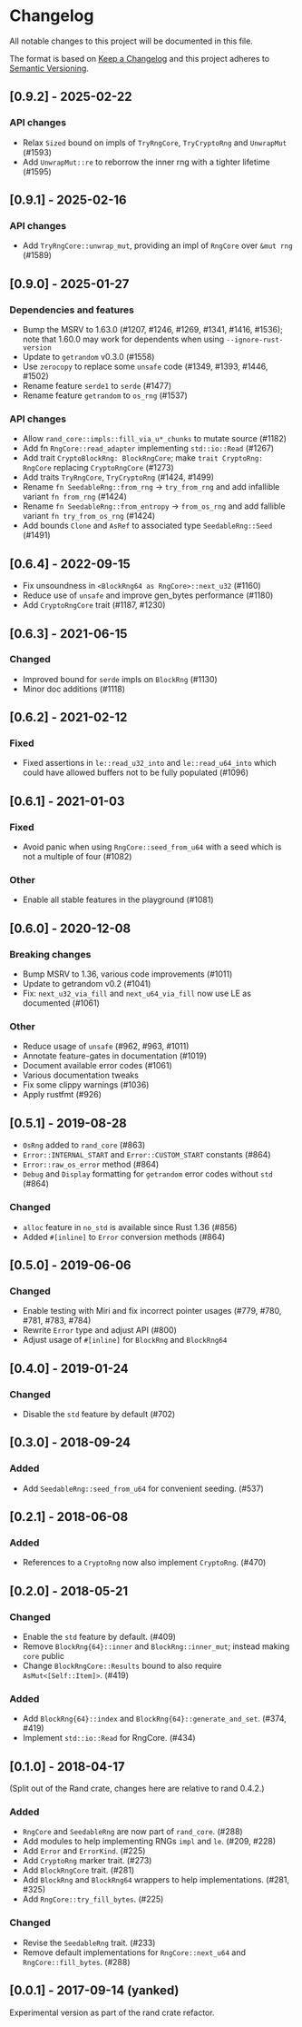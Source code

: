 # Changelog
All notable changes to this project will be documented in this file.

The format is based on [Keep a Changelog](http://keepachangelog.com/en/1.0.0/)
and this project adheres to [Semantic Versioning](https://semver.org/spec/v2.0.0.html).

## [0.9.2] - 2025-02-22
### API changes
- Relax `Sized` bound on impls of `TryRngCore`, `TryCryptoRng` and `UnwrapMut` (#1593)
- Add `UnwrapMut::re` to reborrow the inner rng with a tighter lifetime (#1595)

## [0.9.1] - 2025-02-16
### API changes
- Add `TryRngCore::unwrap_mut`, providing an impl of `RngCore` over `&mut rng` (#1589)

## [0.9.0] - 2025-01-27
### Dependencies and features
- Bump the MSRV to 1.63.0 (#1207, #1246, #1269, #1341, #1416, #1536); note that 1.60.0 may work for dependents when using `--ignore-rust-version`
- Update to `getrandom` v0.3.0 (#1558)
- Use `zerocopy` to replace some `unsafe` code (#1349, #1393, #1446, #1502)
- Rename feature `serde1` to `serde` (#1477)
- Rename feature `getrandom` to `os_rng` (#1537)

### API changes
- Allow `rand_core::impls::fill_via_u*_chunks` to mutate source (#1182)
- Add fn `RngCore::read_adapter` implementing `std::io::Read` (#1267)
- Add trait `CryptoBlockRng: BlockRngCore`; make `trait CryptoRng: RngCore` replacing `CryptoRngCore` (#1273)
- Add traits `TryRngCore`, `TryCryptoRng` (#1424, #1499)
- Rename `fn SeedableRng::from_rng` -> `try_from_rng` and add infallible variant `fn from_rng` (#1424)
- Rename `fn SeedableRng::from_entropy` -> `from_os_rng` and add fallible variant `fn try_from_os_rng` (#1424)
- Add bounds `Clone` and `AsRef` to associated type `SeedableRng::Seed` (#1491)

## [0.6.4] - 2022-09-15
- Fix unsoundness in `<BlockRng64 as RngCore>::next_u32` (#1160)
- Reduce use of `unsafe` and improve gen_bytes performance (#1180)
- Add `CryptoRngCore` trait (#1187, #1230)

## [0.6.3] - 2021-06-15
### Changed
- Improved bound for `serde` impls on `BlockRng` (#1130)
- Minor doc additions (#1118)

## [0.6.2] - 2021-02-12
### Fixed
- Fixed assertions in `le::read_u32_into` and `le::read_u64_into` which could
  have allowed buffers not to be fully populated (#1096)

## [0.6.1] - 2021-01-03
### Fixed
- Avoid panic when using `RngCore::seed_from_u64` with a seed which is not a
  multiple of four (#1082)
### Other
- Enable all stable features in the playground (#1081)

## [0.6.0] - 2020-12-08
### Breaking changes
- Bump MSRV to 1.36, various code improvements (#1011)
- Update to getrandom v0.2 (#1041)
- Fix: `next_u32_via_fill` and `next_u64_via_fill` now use LE as documented (#1061)

### Other
- Reduce usage of `unsafe` (#962, #963, #1011)
- Annotate feature-gates in documentation (#1019)
- Document available error codes (#1061)
- Various documentation tweaks
- Fix some clippy warnings (#1036)
- Apply rustfmt (#926)

## [0.5.1] - 2019-08-28
- `OsRng` added to `rand_core` (#863)
- `Error::INTERNAL_START` and `Error::CUSTOM_START` constants (#864)
- `Error::raw_os_error` method (#864)
- `Debug` and `Display` formatting for `getrandom` error codes without `std` (#864)
### Changed
- `alloc` feature in `no_std` is available since Rust 1.36 (#856)
- Added `#[inline]` to `Error` conversion methods (#864)

## [0.5.0] - 2019-06-06
### Changed
- Enable testing with Miri and fix incorrect pointer usages (#779, #780, #781, #783, #784)
- Rewrite `Error` type and adjust API (#800)
- Adjust usage of `#[inline]` for `BlockRng` and `BlockRng64`

## [0.4.0] - 2019-01-24
### Changed
- Disable the `std` feature by default (#702)

## [0.3.0] - 2018-09-24
### Added
- Add `SeedableRng::seed_from_u64` for convenient seeding. (#537)

## [0.2.1] - 2018-06-08
### Added
- References to a `CryptoRng` now also implement `CryptoRng`. (#470)

## [0.2.0] - 2018-05-21
### Changed
- Enable the `std` feature by default. (#409)
- Remove `BlockRng{64}::inner` and `BlockRng::inner_mut`; instead making `core` public
- Change `BlockRngCore::Results` bound to also require `AsMut<[Self::Item]>`. (#419)
### Added
- Add `BlockRng{64}::index` and `BlockRng{64}::generate_and_set`. (#374, #419)
- Implement `std::io::Read` for RngCore. (#434)

## [0.1.0] - 2018-04-17
(Split out of the Rand crate, changes here are relative to rand 0.4.2.)
### Added
- `RngCore` and `SeedableRng` are now part of `rand_core`. (#288)
- Add modules to help implementing RNGs `impl` and `le`. (#209, #228)
- Add `Error` and `ErrorKind`. (#225)
- Add `CryptoRng` marker trait. (#273)
- Add `BlockRngCore` trait. (#281)
- Add `BlockRng` and `BlockRng64` wrappers to help implementations. (#281, #325)
- Add `RngCore::try_fill_bytes`. (#225)
### Changed
- Revise the `SeedableRng` trait. (#233)
- Remove default implementations for `RngCore::next_u64` and `RngCore::fill_bytes`. (#288)

## [0.0.1] - 2017-09-14 (yanked)
Experimental version as part of the rand crate refactor.
